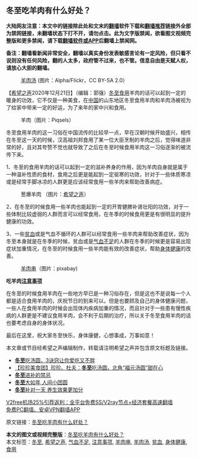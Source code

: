  <h2>冬至吃羊肉有什么好处？</h2> <p class="notice"><b>大陆网友注意：本文中的链接除此处和文末的<a href="https://github.com/bannedbook/fanqiang" >翻墙</a>软件下载和<a href="https://github.com/killgcd/justmysocks/blob/master/README.md">翻墙推荐</a>链接外全部为禁网链接，未翻墙状态下打不开，请勿点击。此为文字版禁闻，欲看图文视频完整版和更多禁闻，请下载<a href="https://github.com/bannedbook/fanqiang">翻墙软件或APP</a>后翻墙上禁闻网。</p><p>备注：翻墙看新闻非常安全，翻墙以真实身份发表敏感言论有一定风险，但只看不说则没有任何风险，翻的人太多，政府管不过来，也不管。信息自由是天赋人权，请放心大胆的翻墙。</b></p>  <div class="entry"> <figure><figcaption><a href="https://www.bannedbook.org/bnews/tag/%E7%BE%8A%E8%82%89%E6%B1%A4/" class="st_tag internal_tag" rel="tag" title="标签 羊肉汤 下的日志">羊肉汤</a> (图片：Alpha/Flickr，CC BY-SA 2.0）</figcaption></figure> <p>【<span class='wp_keywordlink_affiliate'><a href="https://www.soundofhope.org" title="希望之声" target="_blank">希望之声</a></span>2020年12月21日】（编辑：郭强）<a href="https://www.bannedbook.org/bnews/tag/%E5%86%AC%E8%87%B3/" class="st_tag internal_tag" rel="tag" title="标签 冬至 下的日志">冬至</a><a href="https://www.bannedbook.org/bnews/tag/%E9%A3%9F%E7%94%A8/" class="st_tag internal_tag" rel="tag" title="标签 食用 下的日志">食用</a>羊肉的话可以起到一定的暖身的功效，它不仅是一种美食，在<span class='wp_keywordlink_affiliate'><a href="https://www.bannedbook.org/" title="中国" target="_blank">中国</a></span>的山东地区冬至食用羊肉和羊肉汤被视为了给家中带来一定的好运，为了来年的家中兴和食用。</p> <figure><figcaption>羊肉（图片：Piqsels）</figcaption></figure> <p>冬至食用羊肉的这一习俗在中国流传的比较早一点，早在汉朝时候开始盛兴，相传在冬至这一天的时候，汉高祖刘邦食用了某一位大臣烹制的羊肉之后，觉得味道非常的好，且对其夸赞不觉也就导致了之后在冬至时候食用羊肉这一习俗逐渐的被流传下来。</p> <p>1、冬至的食用羊肉的话可以起到一定的滋补养身的作用，因为羊肉自身就是属于一种温补性质的食材，食用之后更是能起到一定驱寒的功效，针对于一些体质寒凉或是经常手脚冰凉的人群更是应该经常食用一些羊肉来帮助改善病症。</p>  <figure><figcaption>葱爆羊肉 （图片：<a href="https://www.bannedbook.org/bnews/tag/%e5%b8%8c%e6%9c%9b%e4%b9%8b%e5%a3%b0/" class="st_tag internal_tag" rel="tag" title="标签 希望之声 下的日志">希望之声</a>）</figcaption></figure> <p>2、在冬至的时候食用一些羊肉也能起到一定的开胃健脾补肾壮阳的功效，对于一些体制比较虚弱的人群而言可以经常食用，在冬季的时候食用更是有很明显的提升健康的功效。</p> <p>3、一些<a href="https://www.bannedbook.org/bnews/tag/%E8%B4%AB%E8%A1%80/" class="st_tag internal_tag" rel="tag" title="标签 贫血 下的日志">贫血</a>或是气血不循环的人群可以经常食用一些羊肉来帮助改善症状，因为冬至本身就是在冬季的时候，贫血或是<a href="https://www.bannedbook.org/bnews/tag/%e6%b0%94%e8%a1%80%e4%b8%8d%e8%b6%b3/" class="st_tag internal_tag" rel="tag" title="标签 气血不足 下的日志">气血不足</a>的人群在冬季的时候更是容易出现症状加重情况，在冬至的时候食用一些羊肉能有效的改善症状，帮助<a href="https://www.bannedbook.org/bnews/tag/%E8%BA%AB%E4%BD%93%E5%81%A5%E5%BA%B7/" class="st_tag internal_tag" rel="tag" title="标签 身体健康 下的日志">身体健康</a>的改善。</p> <figure><figcaption><a href="https://www.bannedbook.org/bnews/tag/%e7%be%8a%e8%82%89%e4%b8%b2/" class="st_tag internal_tag" rel="tag" title="标签 羊肉串 下的日志">羊肉串</a>（图片：pixabay)</figcaption></figure> <p><strong>吃羊肉<a href="https://www.bannedbook.org/bnews/tag/%E6%B3%A8%E6%84%8F%E4%BA%8B%E9%A1%B9/" class="st_tag internal_tag" rel="tag" title="标签 注意事项 下的日志">注意事项</a></strong></p>  <p>在冬至的时候食用羊肉在一些地方早已是一种习俗存在，但是这也不是说每一个人都是适合食用羊肉的，庆祝节日的到来可以，但是也要顾及自己的身体健康问题，一些人在食用羊肉的时候会出现体内疾病加重的情况，而且针对于一些患有慢性疾病的人群更是不建议食用羊肉，会不利于后期的治疗，所以关于冬至食用羊肉的话也要考虑自身的身体状况。</p> <p>最后在这里，祝大家冬至快乐，身体康健，心想事成，万事如意！</p> <p>本文章或节目经希望之声编辑制作，转载请注明希望之声并包含原文标题及链接。</p>  <ul class='op-related-articles' title='相关阅读'> <li><a href='https://www.bannedbook.org/bnews/comments/20201221/1452221.html' target='_blank'><b>冬至</b>吃汤圆，3诀窍让你爱吃又不胖</a></li> <li><a href='https://www.bannedbook.org/bnews/bannedvideo/20201221/1452128.html' target='_blank'>【珍珍美食团】珍珍、杜夫：<b>冬至</b>吃汤圆，北角“福元汤圆”甜在心</a></li> <li><a href='https://www.bannedbook.org/bnews/health/20201221/1452103.html' target='_blank'><b>冬至</b>进补的禁忌</a></li> <li><a href='https://www.bannedbook.org/bnews/funmedia/20201221/1452030.html' target='_blank'><b>冬至</b>大如年 人间小团圆</a></li> <li><a href='https://www.bannedbook.org/bnews/lifebaike/20201221/1452009.html' target='_blank'><b>冬至</b>补对一天 养生效果更加分</a></li> </ul> <p class="texttj"> <a href="https://github.com/bannedbook/fanqiang/wiki/V2ray%E6%9C%BA%E5%9C%BA" target="_blank">V2free机场25%引荐返利：全平台免费SS/V2ray节点+经济套餐高速翻墙</a><br/> <a href="https://github.com/bannedbook/fanqiang/wiki/%E7%A6%81%E9%97%BB%E7%BD%91%E5%AE%89%E5%8D%93%E7%BF%BB%E5%A2%99%E6%96%B0%E9%97%BBAPP" target="_blank">免费PC翻墙、安卓VPN翻墙APP</a></p><p>原文链接：<a class="src_link"  href="https://www.soundofhope.org/post/455509" target="_blank">冬至吃羊肉有什么好处？</a></p><a name='sharetosocial'></a>       <div><b>本文的图文或视频完整版</b>：<a href='https://www.bannedbook.org/bnews/comments/20201221/1452218.html'>冬至吃羊肉有什么好处？</a></div>  </div><!--END ENTRY--> <div class="postfooter"> <div>本文标签：<a href="https://www.bannedbook.org/bnews/tag/%E5%86%AC%E8%87%B3/" rel="tag">冬至</a>, <a href="https://www.bannedbook.org/bnews/tag/%e5%b8%8c%e6%9c%9b%e4%b9%8b%e5%a3%b0/" rel="tag">希望之声</a>, <a href="https://www.bannedbook.org/bnews/tag/%e6%b0%94%e8%a1%80%e4%b8%8d%e8%b6%b3/" rel="tag">气血不足</a>, <a href="https://www.bannedbook.org/bnews/tag/%E6%B3%A8%E6%84%8F%E4%BA%8B%E9%A1%B9/" rel="tag">注意事项</a>, <a href="https://www.bannedbook.org/bnews/tag/%e7%be%8a%e8%82%89%e4%b8%b2/" rel="tag">羊肉串</a>, <a href="https://www.bannedbook.org/bnews/tag/%E7%BE%8A%E8%82%89%E6%B1%A4/" rel="tag">羊肉汤</a>, <a href="https://www.bannedbook.org/bnews/tag/%E8%B4%AB%E8%A1%80/" rel="tag">贫血</a>, <a href="https://www.bannedbook.org/bnews/tag/%E8%BA%AB%E4%BD%93%E5%81%A5%E5%BA%B7/" rel="tag">身体健康</a>, <a href="https://www.bannedbook.org/bnews/tag/%E9%A3%9F%E7%94%A8/" rel="tag">食用</a></div>  </div><!--END POSTFOOTER--> 